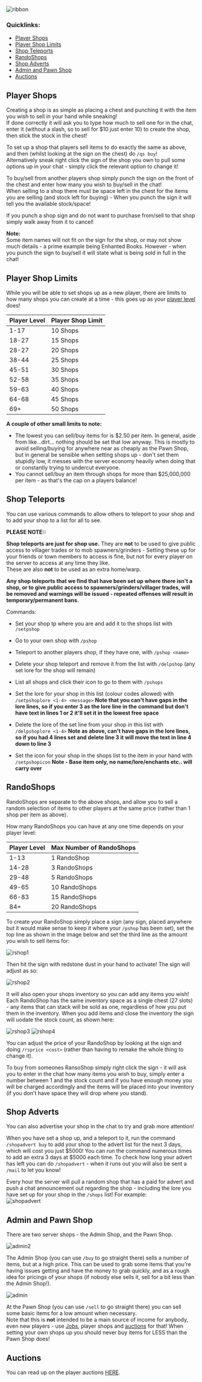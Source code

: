 ![ribbon](images/L-ribbon.png) 

### Quicklinks:<br>
- [Player Shops](#player-shops)<br>
- [Player Shop Limits](#player-shop-limits)<br>
- [Shop Teleports](#shop-teleports)<br>
- [RandoShops](#randoshops)<br>
- [Shop Adverts](#shop-adverts)<br>
- [Admin and Pawn Shop](#admin-and-pawn-shop)<br>
- [Auctions](#auctions)<br>


## Player Shops

Creating a shop is as simple as placing a chest and punching it with the item you wish to sell in your hand while sneaking!<br>
If done correctly it will ask you to type how much to sell one for in the chat, enter it (without a slash, so to sell for $10 just enter 10) to create the shop, then stick the stock in the chest!

To set up a shop that players sell items to do exactly the same as above, and then (whilst looking at the sign on the chest) do `/qs buy`!<br>
Alternatively sneak right click the sign of the shop you own to pull some options up in your chat - simply click the relevant option to change it!

To buy/sell from another players shop simply punch the sign on the front of the chest and enter how many you wish to buy/sell in the chat!<br>
When selling to a shop there must be space left in the chest for the items you are selling (and stock left for buying) - When you punch the sign it will tell you the available stock/space!

If you punch a shop sign and do not want to purchase from/sell to that shop simply walk away from it to cancel!

**Note:**<br>
Some item names will not fit on the sign for the shop, or may not show much details - a prime example being Enhanted Books. However - when you punch the sign to buy/sell it will state what is being sold in full in the chat!

## Player Shop Limits

While you will be able to set shops up as a new player, there are limits to how many shops you can create at a time - this goes up as your [player level](https://legioncraft.co.uk/wiki/levels.html) does!

|**Player Level**|**Player Shop Limit**|
|---|---|
|1-17|10 Shops|
|18-27|15 Shops|
|28-27|20 Shops|
|38-44|25 Shops|
|45-51|30 Shops|
|52-58|35 Shops|
|59-63|40 Shops|
|64-68|45 Shops|
|69+|50 Shops|

**A couple of other small limits to note:**<br>
- The lowest you can sell/buy items for is $2.50 per item. In general, aside from like...dirt... nothing should be set that low anyway. This is mostly to avoid selling/buying for anywhere near as cheaply as the Pawn Shop, but in general be sensible when setting shops up - don't set them stupidly low, it messes with the server economy heavily when doing that or constantly trying to undercut everyone.
- You cannot sell/buy an item through shops for more than $25,000,000 per item - as that's the cap on a players balance!

## Shop Teleports

You can use various commands to allow others to teleport to your shop and to add your shop to a list for all to see.

**PLEASE NOTE::**

**Shop teleports are just for shop use.** 
They are **not** to be used to give public access to villager trades or to mob spawners/grinders - Setting these up for your friends or town members to access is fine, but not for every player on the server to access at any time they like.<br>
These are also **not** to be used as an extra home/warp. 

**Any shop teleports that we find that have been set up where there isn't a shop, or to give public access to spawners/grinders/villager trades, will be removed and warnings will be issued - repeated offenses will result in temporary/permanent bans.**


Commands:
- Set your shop tp where you are and add it to the shops list with `/setpshop`
- Go to your own shop with `/pshop`
- Teleport to another players shop, if they have one, with `/pshop <name>`
- Delete your shop teleport and remove it from the list with `/delpshop` (any set lore for the shop will remain)

- List all shops and click their icon to go to them with `/pshops`
- Set the lore for your shop in this list (colour codes allowed) with `/setpshoplore <1-4> <message>`
**Note that you can't have gaps in the lore lines, so if you enter 3 as the lore line in the command but don't have text in lines 1 or 2 it'll set it in the lowest free space**
- Delete the lore of the set line from your shop in this list with `/delpshoplore <1-4>`
**Note as above, can't have gaps in the lore lines, so if you had 4 lines set and delete line 3 it will move the text in line 4 down to line 3**
- Set the icon for your shop in the shops list to the item in your hand with `/setpshopicon`
**Note - Base item only, no name/lore/enchants etc.. will carry over**

## RandoShops

RandoShops are separate to the above shops, and allow you to sell a random selection of items to other players at the same price (rather than 1 shop per item as above).

How many RandoShops you can have at any one time depends on your player level:

|Player Level|Max Number of RandoShops|
|---|---|
|1-13|1 RandoShop|
|14-28|3 RandoShops|
|29-48|5 RandoShops|
|49-65|10 RandoShops|
|66-83|15 RandoShops|
|84+|20 RandoShops|

To create your RandoShop simply place a sign (any sign, placed anywhere but it would make sense to keep it where your `/pshop` has been set), set the top line as shown in the image below and set the third line as the amount you wish to sell items for:

![rshop1](images/rshop1.png)

Then hit the sign with redstone dust in your hand to activate! The sign will adjust as so:

![rshop2](images/rshop2.png)

It will also open your shops inventory so you can add any items you wish! Each RandoShop has the same inventory space as a single chest (27 slots) - any items that can stack will be sold as one, regardless of how you put them in the inventory. When you add items and close the inventory the sign will uodate the stock count, as shown here:

![rshop3](images/rshop3.png)
![rshop4](images/rshop4.png)

You can adjust the price of your RandoShop by looking at the sign and doing `/rsprice <cost>` (rather than having to remake the whole thing to change it).

To buy from someones RansoShop simply right click the sign - it will ask you to enter in the chat how many items you wish to buy, simply enter a number between 1 and the stock count and if you have enough money you will be charged accordingly and the items will be placed into your inventory (if you don't have space they will drop where you stand).

## Shop Adverts

You can also advertise your shop in the chat to try and grab more attention!

When you have set a shop up, and a teleport to it, run the command `/shopadvert buy` to add your shop to the advert list for the next 3 days, which will cost you just $5000! You can run the command numerous times to add an extra 3 days at $5000 each time.
To check how long your advert has left you can do `/shopadvert` - when it runs out you will also be sent a `/mail` to let you know!

Every hour the server will pull a random shop that has a paid for advert and push a chat announcement out regarding the shop - including the lore you have set up for your shop in the `/shops` list! For example:<br>
![shopadvert](images/shopadvert.png)

## Admin and Pawn Shop

There are two server shops - the Admin Shop, and the Pawn Shop.

![admin2](images/ashop2.png)

The Admin Shop (you can use `/buy` to go straight there) sells a number of items, but at a high price. This can be used to grab some items that you're having issues getting and have the money to grab quickly, and as a rough idea for pricings of your shops (if nobody else sells it, sell for a bit less than the Admin Shop!).

![admin](images/ashop.png)

At the Pawn Shop (you can use `/sell` to go straight there) you can sell some basic items for a low amount when necessary.<br>
Note that this is **not** intended to be a main source of income for anybody, even new players - use [Jobs](money.md), player shops and [auctions](auctions.md) for that! 
When setting your own shops up you should never buy items for LESS than the Pawn Shop does!

## Auctions

You can read up on the player auctions [HERE](auctions.md).
